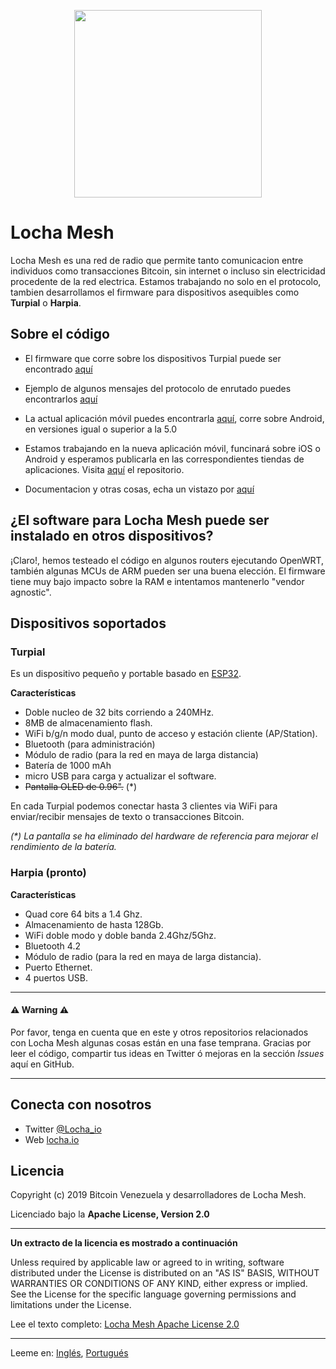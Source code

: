 <p align="center">
<img height="300px" src="/images/locha/locha_logo.png">
</p>

# Locha Mesh

Locha Mesh es una red de radio que permite tanto comunicacion entre individuos como transacciones Bitcoin, sin internet o incluso sin electricidad procedente de la red electrica. Estamos trabajando no solo en el protocolo, tambien desarrollamos el firmware para dispositivos asequibles como **Turpial** o **Harpia**.

## Sobre el código
* El firmware que corre sobre los dispositivos Turpial puede ser encontrado [aquí](https://github.com/btcven/locha-mesh-app)

* Ejemplo de algunos mensajes del protocolo de enrutado puedes encontrarlos [aquí](https://github.com/btcven/locha-mesh-app/blob/master/Turpial/routing_incoming.cpp)

* La actual aplicación móvil puedes encontrarla [aquí](https://gitlab.com/btcven/locha/mobile-app), corre sobre Android, en versiones igual o superior a la 5.0

* Estamos trabajando en la nueva aplicación móvil, funcinará sobre iOS o Android y esperamos publicarla en las correspondientes tiendas de aplicaciones. Visita [aquí](https://github.com/btcven/LochaMesh-Chat) el repositorio.

* Documentacion y otras cosas, echa un vistazo por [aquí](https://github.com/btcven/locha/tree/master/documents)

## ¿El software para Locha Mesh puede ser instalado en otros dispositivos?

¡Claro!, hemos testeado el código en algunos routers ejecutando OpenWRT, también algunas MCUs de ARM pueden ser una buena elección. El firmware tiene muy bajo impacto sobre la RAM e intentamos mantenerlo "vendor agnostic".

## Dispositivos soportados

### Turpial

Es un dispositivo pequeño y portable basado en [ESP32](https://www.espressif.com/en/products/hardware/esp-wroom-32/overview).

**Características**

- Doble nucleo de 32 bits corriendo a 240MHz.
- 8MB de almacenamiento flash.
- WiFi b/g/n modo dual, punto de acceso y estación cliente (AP/Station).
- Bluetooth (para administración)
- Módulo de radio (para la red en maya de larga distancia)
- Batería de 1000 mAh
- micro USB para carga y actualizar el software.
- ~~Pantalla OLED de 0.96".~~ (*)

En cada Turpial podemos conectar hasta 3 clientes via WiFi para enviar/recibir mensajes de texto o transacciones Bitcoin.

_(*) La pantalla se ha eliminado del hardware de referencia para mejorar el rendimiento de la batería._

### Harpia (pronto)

**Características**

- Quad core 64 bits a 1.4 Ghz.
- Almacenamiento de hasta 128Gb.
- WiFi doble modo y doble banda 2.4Ghz/5Ghz.
- Bluetooth 4.2
- Módulo de radio (para la red en maya de larga distancia).
- Puerto Ethernet.
- 4 puertos USB.

----
#### :warning: Warning :warning:
Por favor, tenga en cuenta que en este y otros repositorios relacionados con Locha Mesh algunas cosas están en una fase temprana. Gracias por leer el código, compartir tus ideas en Twitter ó mejoras en la sección *Issues* aquí en GitHub.

----
## Conecta con nosotros

- Twitter [@Locha_io](https://twitter.com/Locha_io)
- Web [locha.io](https://locha.io)

## Licencia

Copyright (c) 2019 Bitcoin Venezuela y desarrolladores de Locha Mesh.

Licenciado bajo la **Apache License, Version 2.0**

---
**Un extracto de la licencia es mostrado a continuación**

Unless required by applicable law or agreed to in writing, software
distributed under the License is distributed on an "AS IS" BASIS,
WITHOUT WARRANTIES OR CONDITIONS OF ANY KIND, either express or implied.
See the License for the specific language governing permissions and
limitations under the License.

Lee el texto completo:
[Locha Mesh Apache License 2.0](https://github.com/btcven/locha/blob/master/LICENSE)

----
Leeme en: [Inglés](https://github.com/btcven/locha/blob/master/README.md), [Portugués](https://github.com/btcven/locha/blob/master/README_PT.md)

